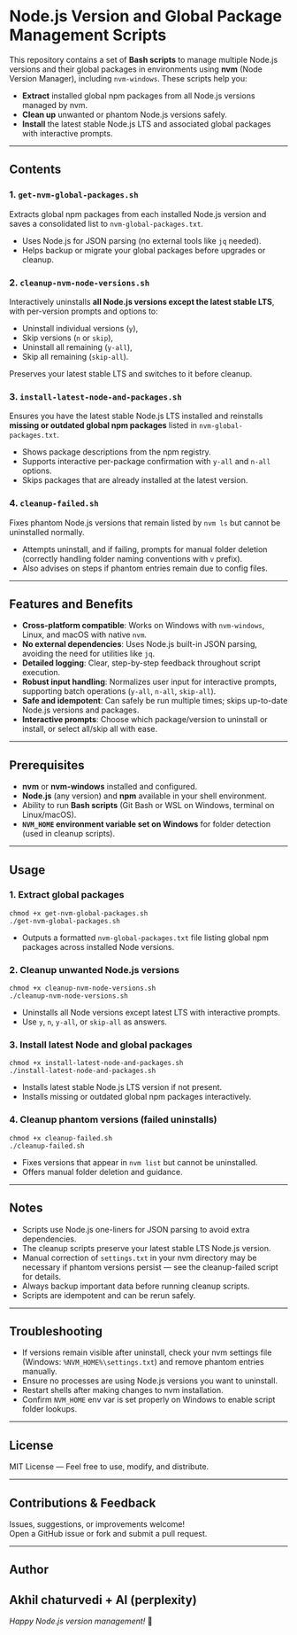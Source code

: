 
# Node.js Version and Global Package Management Scripts

This repository contains a set of **Bash scripts** to manage multiple Node.js versions and their global packages in environments using **nvm** (Node Version Manager), including `nvm-windows`. These scripts help you:

- **Extract** installed global npm packages from all Node.js versions managed by nvm.
- **Clean up** unwanted or phantom Node.js versions safely.
- **Install** the latest stable Node.js LTS and associated global packages with interactive prompts.

---

## Contents

### 1. `get-nvm-global-packages.sh`  
Extracts global npm packages from each installed Node.js version and saves a consolidated list to `nvm-global-packages.txt`.  
- Uses Node.js for JSON parsing (no external tools like `jq` needed).  
- Helps backup or migrate your global packages before upgrades or cleanup.

### 2. `cleanup-nvm-node-versions.sh`  
Interactively uninstalls **all Node.js versions except the latest stable LTS**, with per-version prompts and options to:

- Uninstall individual versions (`y`),
- Skip versions (`n` or `skip`),
- Uninstall all remaining (`y-all`),
- Skip all remaining (`skip-all`).

Preserves your latest stable LTS and switches to it before cleanup.

### 3. `install-latest-node-and-packages.sh`  
Ensures you have the latest stable Node.js LTS installed and reinstalls **missing or outdated global npm packages** listed in `nvm-global-packages.txt`.  
- Shows package descriptions from the npm registry.  
- Supports interactive per-package confirmation with `y-all` and `n-all` options.  
- Skips packages that are already installed at the latest version.

### 4. `cleanup-failed.sh`  
Fixes phantom Node.js versions that remain listed by `nvm ls` but cannot be uninstalled normally.  
- Attempts uninstall, and if failing, prompts for manual folder deletion (correctly handling folder naming conventions with `v` prefix).  
- Also advises on steps if phantom entries remain due to config files.

---

## Features and Benefits

- **Cross-platform compatible**: Works on Windows with `nvm-windows`, Linux, and macOS with native `nvm`.
- **No external dependencies**: Uses Node.js built-in JSON parsing, avoiding the need for utilities like `jq`.
- **Detailed logging**: Clear, step-by-step feedback throughout script execution.
- **Robust input handling**: Normalizes user input for interactive prompts, supporting batch operations (`y-all`, `n-all`, `skip-all`).
- **Safe and idempotent**: Can safely be run multiple times; skips up-to-date Node.js versions and packages.
- **Interactive prompts**: Choose which package/version to uninstall or install, or select all/skip all with ease.

---

## Prerequisites

- **nvm** or **nvm-windows** installed and configured.
- **Node.js** (any version) and **npm** available in your shell environment.
- Ability to run **Bash scripts** (Git Bash or WSL on Windows, terminal on Linux/macOS).
- **`NVM_HOME` environment variable set on Windows** for folder detection (used in cleanup scripts).

---

## Usage

### 1. Extract global packages

```
chmod +x get-nvm-global-packages.sh
./get-nvm-global-packages.sh
```

- Outputs a formatted `nvm-global-packages.txt` file listing global npm packages across installed Node versions.

### 2. Cleanup unwanted Node.js versions

```
chmod +x cleanup-nvm-node-versions.sh
./cleanup-nvm-node-versions.sh
```

- Uninstalls all Node versions except latest LTS with interactive prompts.
- Use `y`, `n`, `y-all`, or `skip-all` as answers.

### 3. Install latest Node and global packages

```
chmod +x install-latest-node-and-packages.sh
./install-latest-node-and-packages.sh
```

- Installs latest stable Node.js LTS version if not present.
- Installs missing or outdated global npm packages interactively.

### 4. Cleanup phantom versions (failed uninstalls)

```
chmod +x cleanup-failed.sh
./cleanup-failed.sh
```

- Fixes versions that appear in `nvm list` but cannot be uninstalled.
- Offers manual folder deletion and guidance.

---

## Notes

- Scripts use Node.js one-liners for JSON parsing to avoid extra dependencies.
- The cleanup scripts preserve your latest stable LTS Node.js version.
- Manual correction of `settings.txt` in your nvm directory may be necessary if phantom versions persist — see the cleanup-failed script for details.
- Always backup important data before running cleanup scripts.
- Scripts are idempotent and can be rerun safely.

---

## Troubleshooting

- If versions remain visible after uninstall, check your nvm settings file (Windows: `%NVM_HOME%\settings.txt`) and remove phantom entries manually.
- Ensure no processes are using Node.js versions you want to uninstall.
- Restart shells after making changes to nvm installation.
- Confirm `NVM_HOME` env var is set properly on Windows to enable script folder lookups.

---

## License

MIT License — Feel free to use, modify, and distribute.

---

## Contributions & Feedback

Issues, suggestions, or improvements welcome!  
Open a GitHub issue or fork and submit a pull request.

---

## Author

Akhil chaturvedi + AI (perplexity)
---

*Happy Node.js version management!* 🚀
